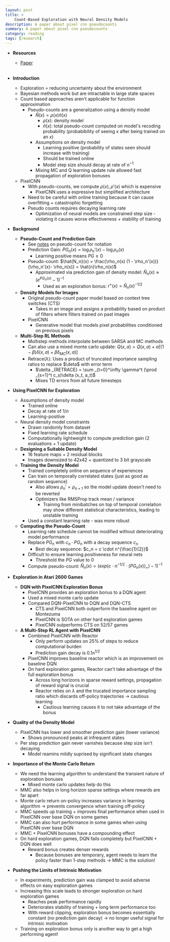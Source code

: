 ```yaml
---
layout: post
title: >
    Count-Based Exploration with Neural Density Models
description: A paper about pixel cnn pseudocounts
summary: A paper about pixel cnn pseudocounts
category: reading
tags: [research]
---
```


* **Resources**
    - [Paper](https://arxiv.org/abs/1703.01310)
<br><br/>

* **Introduction**
    * Exploration = reducing uncertainty about the environment
    * Bayesian methods work but are intractable in large state spaces
    * Count based approaches aren't applicable for function approximation
        * Pseudo-counts are a generalization using a density model
            * $\hat{N}(x) = \rho(x)\hat{n}(x)$
                * $\rho(x)$: density model
                * $\hat{n}(x)$: total pseudo-count computed on model's recoding probability (probabibility of seeing $x$ after being trained on an $x$)
            * Assumptions on density model  
                * Learning positive (probability of states seen should increase with training)
                * Should be trained online
                * Model step size should decay at rate of $n^{-1}$
            * Mixing MC and Q learning update rule allowed fast propagation of exploration bonuses
    * PixelCNN
        * With pseudo-counts, we compute $\rho(x), \rho'(x)$ which is expensive
            * PixelCNN uses a expressive but simplified architecture
        * Need to be careful with online training because it can cause overfitting + catastrophic forgetting
        * Pseudo counts requires decaying learning rate
            * Optimization of neural models are constrained step size - violating it causes worse effectiveness + stability of training 
* **Background**
    * **Pseudo-Count and Prediction Gain**
        * See [notes](https://samratsahoo.com/2025/05/23/cts-based-pseudocounts) on pseudo-count for notation
        * Prediction Gain: $PG_n(x) = \log \rho_n'(x) - \log \rho_n(x)$
            * Learning positive means $PG \geq 0$
        * Pseudo-count: $\hat{N_n}(x) = \frac{\rho_n(x) (1 - \rho_n'(x))}{\rho_n'(x)- \rho_n(x)} = \hat{n}\rho_n(x)$
            * Approximated via prediction gain of density model: $\hat{N}_n(x) \approx (e^{PG_n(x)} -1)^{-1}$
                * Used as an exploration bonus: $r^+ (x) = \hat{N}_n(x)^{-1/2}$
    * **Density Models for Images**
        * Original pseudo-count paper model based on context tree switches (CTS)
            * Takes in an image and assigns a probability based on product of filters where filters trained on past images
        * PixelCNN
            * Generative model that models pixel probabilities conditioned on previous pixels
    * **Multi-Step RL Methods**
        * Multistep methods interpolate between SARSA and MC methods
        * Can also use a mixed monte carlo update: $Q(x,a) = Q(x,a) + \alpha[(1 - \beta)\delta(x,a) + \beta\delta _{MC}(x,a)]$
        * Retrace($\lambda$): Uses a product of truncated importance sampling ratios to replace $\deta$ with error term
            * $\delta _{RETRACE} = \sum _{t=0}^\infty \gamma^t (\prod _{s=1}^t c_s)\delta (x_t, a_t)$
            * Mixes TD errors from all future timesteps
* **Using PixelCNN for Exploration**
    * Assumptions of density model
        * Trained online
        * Decay at rate of $1/n$
        * Learning-positive
    * Neural density model constraints
        * Drawn randomly from dataset
        * Fixed learning rate schedule 
        * Computationally lightweight to compute prediction gain (2 evaluations + 1 update)
    * **Designing a Suitable Density Model**
        * 16 feature maps + 2 residual blocks
        * Images downsized to 42x42 + quantized to 3 bit grayscale
    * **Training the Density Model**
        * Trained completely online on sequence of experiences
        * Can train on temporally correlated states (just as good as random sequence)
            * Also allows $\rho_n' = \rho _{n+1}$ so the model update doesn't need to be reverted
            * Optimizers like RMSProp track mean / variance
                * Training from minibatches on top of temporal correlation may show different statistical characteristics, leading to unstable training
        * Used a constant learning rate - was more robust
    * **Computing the Pseudo-Count**
        * Learning rate schedule cannot be modified without deteriorating model performance
        * Replace $PG_n$ with $c_n \cdot PG_n$ with a decay sequence $c_n$
            * Best decay sequence: $c_n = c \cdot n^{\frac{1}{2}}$
        * Difficult to ensure learning positiveness for neural nets
            * Threshold the $PG$ value to 0
        * Compute pseudo-count: $\hat{N}_n(x) = (exp(c \cdot n^{-1/2} \cdot (PG_n(x))_+)-1)^{-1}$
* **Exploration in Atari 2600 Games**
    * **DQN with PixelCNN Exploration Bonus**
        * PixelCNN provides an exploration bonus to a DQN agent
        * Used a mixed monte carlo update
        * Compared DQN-PixelCNN to DQN and DQN-CTS
            * CTS and PixelCNN both outperform the baseline agent on Montezuma
            * PixelCNN is SOTA on other hard exploration games
            * PixelCNN outperforms CTS on 52/57 games
    * **A Multi-Step RL Agent with PixelCNN**
        * Combined PixelCNN with Reactor
            * Only perform updates on 25% of steps to reduce computational burden
            * Prediction gain decay is $0.1n^{1/2}$
        * PixelCNN improves baseline reactor which is an improvement on baseline DQN
        * On hard exploration games, Reactor can't take advantage of the full exploration bonus
            * Across long horizons in sparse reward settings, propagation of reward signal is crucial
            * Reactor relies on $\lambda$ and the trucated importance sampling ratio which discards off-policy trajectories $\rightarrow$ cautious learning
                * Cautious learning causes it to not take advantage of the bonus
* **Quality of the Density Model**
    * PixelCNN has lower and smoother prediction gain (lower variance)
        * Shows pronounced peaks at infrequent states
    * Per step prediction gain never vanishes because step size isn't decaying
        * Model reamins mildly suprised by significant state changes
* **Importance of the Monte Carlo Return**
    * We need the learning algorithm to understand the transient nature of exploration bonuses
        * Mixed monte carlo updates help do this
    * MMC also helps in long horizon sparse settings where rewards are far apart
    * Monte carlo return on-policy increases variance in learning algorithm $\rightarrow$ prevents convergence when training off-policy
    * MMC speeds up training + improves final performance when used in PixelCNN over base DQN on some games
    * MMC can also hurt performance in some games when using PixelCNN over base DQN
    * MMC + PixelCNN bonuses have a compounding effect
    * On hard exploration games, DQN fails completely but PixelCNN + DQN does well
        * Reward bonus creates denser rewards
            * Because bonuses are temporary, agent needs to learn the policy faster than 1-step methods $\rightarrow$ MMC is the solution!
* **Pushing the Limits of Intrinsic Motivation**
    * In experiments, prediction gain was clamped to avoid adverse effects on easy exploration games
    * Increasing this scale leads to stronger exploration on hard exploration games
        * Reaches peak performance rapidly
        * Deteriorates stability of training + long term performance too
        * With reward clipping, exploration bonus becomes essentially constant (no prediction gain decay) $\rightarrow$ no longer useful signal for intrinsic motivation
    * Training on exploration bonus only is another way to get a high performing agent!
    